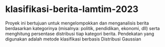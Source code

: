 # klasifikasi-berita-lamtim-2023
Proyek ini bertujuan untuk mengelompokkan dan menganalisis berita berdasarkan kategorinya (misalnya: politik, pendidikan, ekonomi, dll) serta menghitung persentase distribusi tiap kategori berita. Pendekatan yang digunakan adalah metode klasifikasi berbasis Distribusi Gaussian 
